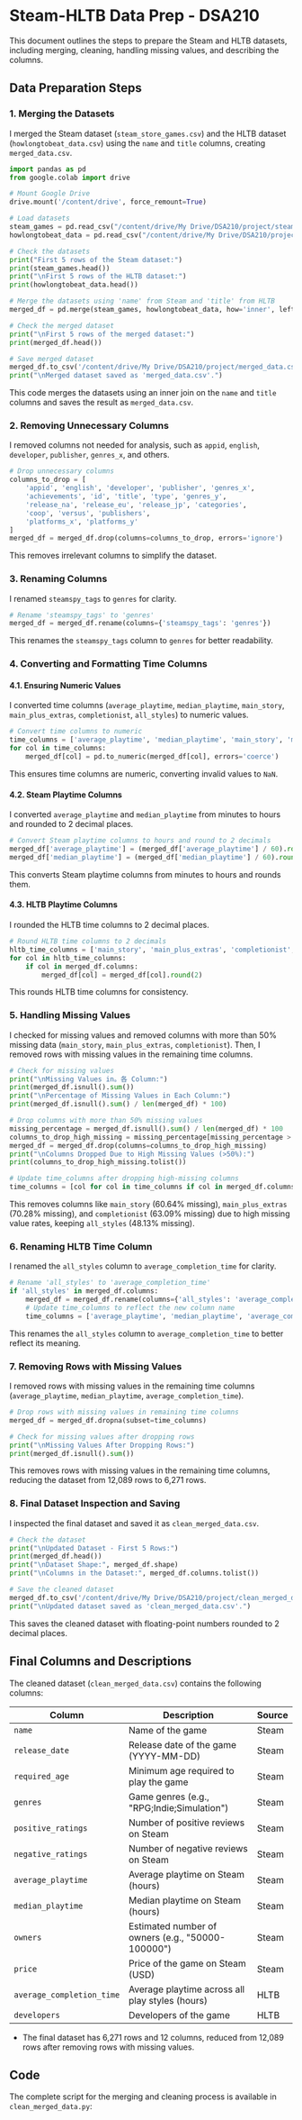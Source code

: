 # Steam-HLTB Data Prep - DSA210

This document outlines the steps to prepare the Steam and HLTB datasets, including merging, cleaning, handling missing values, and describing the columns.

## Data Preparation Steps

### 1. Merging the Datasets

I merged the Steam dataset (`steam_store_games.csv`) and the HLTB dataset (`howlongtobeat_data.csv`) using the `name` and `title` columns, creating `merged_data.csv`.

```python
import pandas as pd
from google.colab import drive

# Mount Google Drive
drive.mount('/content/drive', force_remount=True)

# Load datasets
steam_games = pd.read_csv("/content/drive/My Drive/DSA210/project/steam_store_games.csv")
howlongtobeat_data = pd.read_csv("/content/drive/My Drive/DSA210/project/howlongtobeat_data.csv")

# Check the datasets
print("First 5 rows of the Steam dataset:")
print(steam_games.head())
print("\nFirst 5 rows of the HLTB dataset:")
print(howlongtobeat_data.head())

# Merge the datasets using 'name' from Steam and 'title' from HLTB
merged_df = pd.merge(steam_games, howlongtobeat_data, how='inner', left_on='name', right_on='title')

# Check the merged dataset
print("\nFirst 5 rows of the merged dataset:")
print(merged_df.head())

# Save merged dataset
merged_df.to_csv('/content/drive/My Drive/DSA210/project/merged_data.csv', index=False)
print("\nMerged dataset saved as 'merged_data.csv'.")
```

This code merges the datasets using an inner join on the `name` and `title` columns and saves the result as `merged_data.csv`.

### 2. Removing Unnecessary Columns

I removed columns not needed for analysis, such as `appid`, `english`, `developer`, `publisher`, `genres_x`, and others.

```python
# Drop unnecessary columns
columns_to_drop = [
    'appid', 'english', 'developer', 'publisher', 'genres_x',
    'achievements', 'id', 'title', 'type', 'genres_y',
    'release_na', 'release_eu', 'release_jp', 'categories',
    'coop', 'versus', 'publishers',
    'platforms_x', 'platforms_y'
]
merged_df = merged_df.drop(columns=columns_to_drop, errors='ignore')
```

This removes irrelevant columns to simplify the dataset.

### 3. Renaming Columns

I renamed `steamspy_tags` to `genres` for clarity.

```python
# Rename 'steamspy_tags' to 'genres'
merged_df = merged_df.rename(columns={'steamspy_tags': 'genres'})
```

This renames the `steamspy_tags` column to `genres` for better readability.

### 4. Converting and Formatting Time Columns

#### 4.1. Ensuring Numeric Values

I converted time columns (`average_playtime`, `median_playtime`, `main_story`, `main_plus_extras`, `completionist`, `all_styles`) to numeric values.

```python
# Convert time columns to numeric
time_columns = ['average_playtime', 'median_playtime', 'main_story', 'main_plus_extras', 'completionist', 'all_styles']
for col in time_columns:
    merged_df[col] = pd.to_numeric(merged_df[col], errors='coerce')
```

This ensures time columns are numeric, converting invalid values to `NaN`.

#### 4.2. Steam Playtime Columns

I converted `average_playtime` and `median_playtime` from minutes to hours and rounded to 2 decimal places.

```python
# Convert Steam playtime columns to hours and round to 2 decimals
merged_df['average_playtime'] = (merged_df['average_playtime'] / 60).round(2)
merged_df['median_playtime'] = (merged_df['median_playtime'] / 60).round(2)
```

This converts Steam playtime columns from minutes to hours and rounds them.

#### 4.3. HLTB Playtime Columns

I rounded the HLTB time columns to 2 decimal places.

```python
# Round HLTB time columns to 2 decimals
hltb_time_columns = ['main_story', 'main_plus_extras', 'completionist', 'all_styles']
for col in hltb_time_columns:
    if col in merged_df.columns:
        merged_df[col] = merged_df[col].round(2)
```

This rounds HLTB time columns for consistency.

### 5. Handling Missing Values

I checked for missing values and removed columns with more than 50% missing data (`main_story`, `main_plus_extras`, `completionist`). Then, I removed rows with missing values in the remaining time columns.

```python
# Check for missing values
print("\nMissing Values in。各 Column:")
print(merged_df.isnull().sum())
print("\nPercentage of Missing Values in Each Column:")
print(merged_df.isnull().sum() / len(merged_df) * 100)

# Drop columns with more than 50% missing values
missing_percentage = merged_df.isnull().sum() / len(merged_df) * 100
columns_to_drop_high_missing = missing_percentage[missing_percentage > 50].index
merged_df = merged_df.drop(columns=columns_to_drop_high_missing)
print("\nColumns Dropped Due to High Missing Values (>50%):")
print(columns_to_drop_high_missing.tolist())

# Update time_columns after dropping high-missing columns
time_columns = [col for col in time_columns if col in merged_df.columns]
```

This removes columns like `main_story` (60.64% missing), `main_plus_extras` (70.28% missing), and `completionist` (63.09% missing) due to high missing value rates, keeping `all_styles` (48.13% missing).

### 6. Renaming HLTB Time Column

I renamed the `all_styles` column to `average_completion_time` for clarity.

```python
# Rename 'all_styles' to 'average_completion_time'
if 'all_styles' in merged_df.columns:
    merged_df = merged_df.rename(columns={'all_styles': 'average_completion_time'})
    # Update time_columns to reflect the new column name
    time_columns = ['average_playtime', 'median_playtime', 'average_completion_time']
```

This renames the `all_styles` column to `average_completion_time` to better reflect its meaning.

### 7. Removing Rows with Missing Values

I removed rows with missing values in the remaining time columns (`average_playtime`, `median_playtime`, `average_completion_time`).

```python
# Drop rows with missing values in remaining time columns
merged_df = merged_df.dropna(subset=time_columns)

# Check for missing values after dropping rows
print("\nMissing Values After Dropping Rows:")
print(merged_df.isnull().sum())
```

This removes rows with missing values in the remaining time columns, reducing the dataset from 12,089 rows to 6,271 rows.

### 8. Final Dataset Inspection and Saving

I inspected the final dataset and saved it as `clean_merged_data.csv`.

```python
# Check the dataset
print("\nUpdated Dataset - First 5 Rows:")
print(merged_df.head())
print("\nDataset Shape:", merged_df.shape)
print("\nColumns in the Dataset:", merged_df.columns.tolist())

# Save the cleaned dataset
merged_df.to_csv('/content/drive/My Drive/DSA210/project/clean_merged_data.csv', index=False, float_format='%.2f')
print("\nUpdated dataset saved as 'clean_merged_data.csv'.")
```

This saves the cleaned dataset with floating-point numbers rounded to 2 decimal places.

## Final Columns and Descriptions

The cleaned dataset (`clean_merged_data.csv`) contains the following columns:

| **Column**               | **Description**                                      | **Source** |
|---------------------------|-----------------------------------------------------|------------|
| `name`                   | Name of the game                                    | Steam      |
| `release_date`           | Release date of the game (YYYY-MM-DD)              | Steam      |
| `required_age`           | Minimum age required to play the game              | Steam      |
| `genres`                 | Game genres (e.g., "RPG;Indie;Simulation")         | Steam      |
| `positive_ratings`       | Number of positive reviews on Steam                | Steam      |
| `negative_ratings`       | Number of negative reviews on Steam                | Steam      |
| `average_playtime`       | Average playtime on Steam (hours)                  | Steam      |
| `median_playtime`        | Median playtime on Steam (hours)                   | Steam      |
| `owners`                 | Estimated number of owners (e.g., "50000-100000")  | Steam      |
| `price`                  | Price of the game on Steam (USD)                   | Steam      |
| `average_completion_time`| Average playtime across all play styles (hours)    | HLTB       |
| `developers`             | Developers of the game                             | HLTB       |

- The final dataset has 6,271 rows and 12 columns, reduced from 12,089 rows after removing rows with missing values.


## Code

The complete script for the merging and cleaning process is available in `clean_merged_data.py`:

